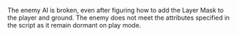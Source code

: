 The enemy AI is broken, even after figuring how to add the Layer Mask to the player and ground.
The enemy does not meet the attributes specified in the script as it remain dormant on play mode.
 

